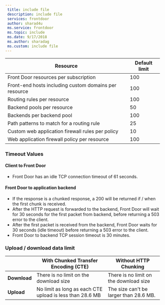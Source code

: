 ```yaml
---
 title: include file
 description: include file
 services: frontdoor
 author: sharad4u
 ms.service: frontdoor
 ms.topic: include
 ms.date: 9/17/2018
 ms.author: sharadag
 ms.custom: include file
---
```


| Resource | Default limit |
| --- | --- |
| Front Door resources per subscription | 100 |
| Front-end hosts including custom domains per resource | 100 |
| Routing rules per resource | 100 |
| Backend pools per resource | 50 |
| Backends per backend pool | 100 |
| Path patterns to match for a routing rule | 25 |
| Custom web application firewall rules per policy | 10 |
| Web application firewall policy per resource | 100 |

### Timeout Values
#### Client to Front Door
- Front Door has an idle TCP connection timeout of 61 seconds.

#### Front Door to application backend
- If the response is a chunked response, a 200 will be returned if / when the first chunk is received.
- After the HTTP request is forwarded to the backend, Front Door will wait for 30 seconds for the first packet from backend, before returning a 503 error to the client.
- After the first packet is received from the backend, Front Door waits for 30 seconds (idle timeout) before returning a 503 error to the client.
- Front Door to backend TCP session timeout is 30 minutes.

### Upload / download data limit

|  | With Chunked Transfer Encoding (CTE) | Without HTTP Chunking |
| ---- | ------- | ------- |
| **Download** | There is no limit on the download size | There is no limit on the download size |
| **Upload** |	No limit as long as each CTE upload is less than 28.6 MB | The size can't be larger than 28.6 MB. |

